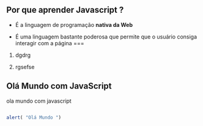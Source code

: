 ## Por que aprender Javascript ?

* É a linguagem de programação **nativa da Web**

* É uma linguagem bastante poderosa que permite que o usuário consiga interagir com a página
===
1. dgdrg

1. rgsefse



## Olá Mundo com JavaScript

ola mundo com javascript
```javascript

alert( "Olá Mundo ")
```

